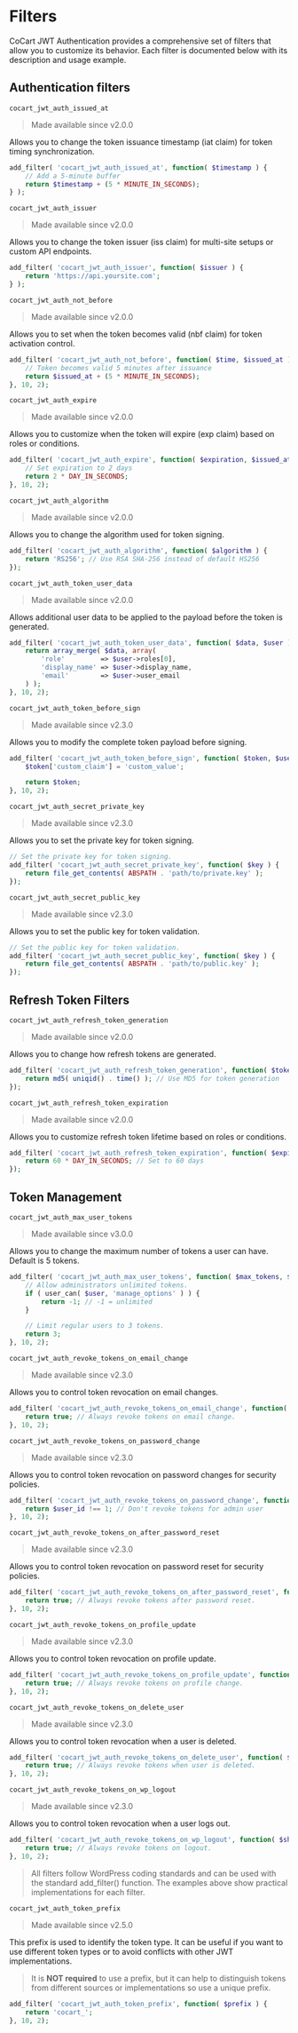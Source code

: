 # Filters

CoCart JWT Authentication provides a comprehensive set of filters that allow you to customize its behavior. Each filter is documented below with its description and usage example.

## Authentication filters

`cocart_jwt_auth_issued_at`

> Made available since v2.0.0

Allows you to change the token issuance timestamp (iat claim) for token timing synchronization.

```php
add_filter( 'cocart_jwt_auth_issued_at', function( $timestamp ) {
    // Add a 5-minute buffer
    return $timestamp + (5 * MINUTE_IN_SECONDS);
} );
```

`cocart_jwt_auth_issuer`

> Made available since v2.0.0

Allows you to change the token issuer (iss claim) for multi-site setups or custom API endpoints.

```php
add_filter( 'cocart_jwt_auth_issuer', function( $issuer ) {
    return 'https://api.yoursite.com';
} );
```

`cocart_jwt_auth_not_before`

> Made available since v2.0.0

Allows you to set when the token becomes valid (nbf claim) for token activation control.

```php
add_filter( 'cocart_jwt_auth_not_before', function( $time, $issued_at ) {
    // Token becomes valid 5 minutes after issuance
    return $issued_at + (5 * MINUTE_IN_SECONDS);
}, 10, 2);
```

`cocart_jwt_auth_expire`

> Made available since v2.0.0

Allows you to customize when the token will expire (exp claim) based on roles or conditions.

```php
add_filter( 'cocart_jwt_auth_expire', function( $expiration, $issued_at ) {
    // Set expiration to 2 days
    return 2 * DAY_IN_SECONDS;
}, 10, 2);
```

`cocart_jwt_auth_algorithm`

> Made available since v2.0.0

Allows you to change the algorithm used for token signing.

```php
add_filter( 'cocart_jwt_auth_algorithm', function( $algorithm ) {
    return 'RS256'; // Use RSA SHA-256 instead of default HS256
});
```

`cocart_jwt_auth_token_user_data`

> Made available since v2.0.0

Allows additional user data to be applied to the payload before the token is generated.

```php
add_filter( 'cocart_jwt_auth_token_user_data', function( $data, $user ) {
    return array_merge( $data, array(
        'role'         => $user->roles[0],
        'display_name' => $user->display_name,
        'email'        => $user->user_email
    ) );
}, 10, 2);
```

`cocart_jwt_auth_token_before_sign`

> Made available since v2.3.0

Allows you to modify the complete token payload before signing.

```php
add_filter( 'cocart_jwt_auth_token_before_sign', function( $token, $user ) {
    $token['custom_claim'] = 'custom_value';

    return $token;
}, 10, 2);
```

`cocart_jwt_auth_secret_private_key`

> Made available since v2.3.0

Allows you to set the private key for token signing.

```php
// Set the private key for token signing.
add_filter( 'cocart_jwt_auth_secret_private_key', function( $key ) {
    return file_get_contents( ABSPATH . 'path/to/private.key' );
});
```

`cocart_jwt_auth_secret_public_key`

> Made available since v2.3.0

Allows you to set the public key for token validation.

```php
// Set the public key for token validation.
add_filter( 'cocart_jwt_auth_secret_public_key', function( $key ) {
    return file_get_contents( ABSPATH . 'path/to/public.key' );
});
```

## Refresh Token Filters

`cocart_jwt_auth_refresh_token_generation`

> Made available since v2.0.0

Allows you to change how refresh tokens are generated.

```php
add_filter( 'cocart_jwt_auth_refresh_token_generation', function( $token ) {
    return md5( uniqid() . time() ); // Use MD5 for token generation
});
```

`cocart_jwt_auth_refresh_token_expiration`

> Made available since v2.0.0

Allows you to customize refresh token lifetime based on roles or conditions.

```php
add_filter( 'cocart_jwt_auth_refresh_token_expiration', function( $expiration ) {
    return 60 * DAY_IN_SECONDS; // Set to 60 days
});
```

## Token Management

`cocart_jwt_auth_max_user_tokens`

> Made available since v3.0.0

Allows you to change the maximum number of tokens a user can have. Default is 5 tokens.

```php
add_filter( 'cocart_jwt_auth_max_user_tokens', function( $max_tokens, $user ) {
    // Allow administrators unlimited tokens.
    if ( user_can( $user, 'manage_options' ) ) {
        return -1; // -1 = unlimited
    }

    // Limit regular users to 3 tokens.
    return 3;
}, 10, 2);
```

`cocart_jwt_auth_revoke_tokens_on_email_change`

> Made available since v2.3.0

Allows you to control token revocation on email changes.

```php
add_filter( 'cocart_jwt_auth_revoke_tokens_on_email_change', function( $should_revoke, $user_id ) {
    return true; // Always revoke tokens on email change.
}, 10, 2);
```

`cocart_jwt_auth_revoke_tokens_on_password_change`

> Made available since v2.3.0

Allows you to control token revocation on password changes for security policies.

```php
add_filter( 'cocart_jwt_auth_revoke_tokens_on_password_change', function( $should_revoke, $user_id ) {
    return $user_id !== 1; // Don't revoke tokens for admin user
}, 10, 2);
```

`cocart_jwt_auth_revoke_tokens_on_after_password_reset`

> Made available since v2.3.0

Allows you to control token revocation on password reset for security policies.

```php
add_filter( 'cocart_jwt_auth_revoke_tokens_on_after_password_reset', function( $should_revoke, $user_id ) {
    return true; // Always revoke tokens after password reset.
}, 10, 2);
```

`cocart_jwt_auth_revoke_tokens_on_profile_update`

> Made available since v2.3.0

Allows you to control token revocation on profile update.

```php
add_filter( 'cocart_jwt_auth_revoke_tokens_on_profile_update', function( $should_revoke, $user_id ) {
    return true; // Always revoke tokens on profile change.
}, 10, 2);
```

`cocart_jwt_auth_revoke_tokens_on_delete_user`

> Made available since v2.3.0

Allows you to control token revocation when a user is deleted.

```php
add_filter( 'cocart_jwt_auth_revoke_tokens_on_delete_user', function( $should_revoke, $user_id ) {
    return true; // Always revoke tokens when user is deleted.
}, 10, 2);
```

`cocart_jwt_auth_revoke_tokens_on_wp_logout`

> Made available since v2.3.0

Allows you to control token revocation when a user logs out.

```php
add_filter( 'cocart_jwt_auth_revoke_tokens_on_wp_logout', function( $should_revoke, $user_id ) {
    return true; // Always revoke tokens on logout.
}, 10, 2);
```

> All filters follow WordPress coding standards and can be used with the standard add_filter() function. The examples above show practical implementations for each filter.

`cocart_jwt_auth_token_prefix`

> Made available since v2.5.0

This prefix is used to identify the token type. It can be useful if you want to use different token types or to avoid conflicts with other JWT implementations.

> It is **NOT required** to use a prefix, but it can help to distinguish tokens from different sources or implementations so use a unique prefix.

```php
add_filter( 'cocart_jwt_auth_token_prefix', function( $prefix ) {
    return 'cocart_';
}, 10, 2);
```

